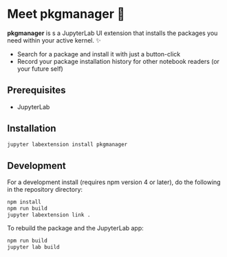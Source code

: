 # Meet pkgmanager 👋

**pkgmanager** is s a JupyterLab UI extension that installs the packages you need within your active kernel. ✨
 * Search for a package and install it with just a button-click
 * Record your package installation history for other notebook readers (or your future self)

## Prerequisites

* JupyterLab

## Installation

```bash
jupyter labextension install pkgmanager
```

## Development

For a development install (requires npm version 4 or later), do the following in the repository directory:

```bash
npm install
npm run build
jupyter labextension link .
```

To rebuild the package and the JupyterLab app:

```bash
npm run build
jupyter lab build
```

